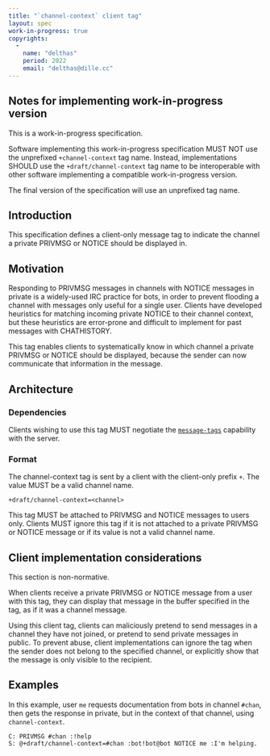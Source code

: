 ```yaml
---
title: "`channel-context` client tag"
layout: spec
work-in-progress: true
copyrights:
  -
    name: "delthas"
    period: 2022
    email: "delthas@dille.cc"
---
```


## Notes for implementing work-in-progress version

This is a work-in-progress specification.

Software implementing this work-in-progress specification MUST NOT use the
unprefixed `+channel-context` tag name. Instead, implementations SHOULD use the
`+draft/channel-context` tag name to be interoperable with other software
implementing a compatible work-in-progress version.

The final version of the specification will use an unprefixed tag name.

## Introduction

This specification defines a client-only message tag to indicate the channel a private PRIVMSG or NOTICE should be displayed in.

## Motivation

Responding to PRIVMSG messages in channels with NOTICE messages in private is a widely-used IRC practice for bots, in order to prevent flooding a channel with messages only useful for a single user. Clients have developed heuristics for matching incoming private NOTICE to their channel context, but these heuristics are error-prone and difficult to implement for past messages with CHATHISTORY.

This tag enables clients to systematically know in which channel a private PRIVMSG or NOTICE should be displayed, because the sender can now communicate that information in the message.

## Architecture

### Dependencies

Clients wishing to use this tag MUST negotiate the [`message-tags`](../extensions/message-tags.html) capability with the server.

### Format

The channel-context tag is sent by a client with the client-only prefix `+`. The value MUST be a valid channel name.

    +draft/channel-context=<channel>

This tag MUST be attached to PRIVMSG and NOTICE messages to users only. Clients MUST ignore this tag if it is not attached to a private PRIVMSG or NOTICE message or if its value is not a valid channel name.

## Client implementation considerations

This section is non-normative.

When clients receive a private PRIVMSG or NOTICE message from a user with this tag, they can display that message in the buffer specified in the tag, as if it was a channel message.

Using this client tag, clients can maliciously pretend to send messages in a channel they have not joined, or pretend to send private messages in public. To prevent abuse, client implementations can ignore the tag when the sender does not belong to the specified channel, or explicitly show that the message is only visible to the recipient.

## Examples

In this example, user `me` requests documentation from bots in channel `#chan`, then gets the response in private, but in the context of that channel, using `channel-context`.

    C: PRIVMSG #chan :!help
    S: @+draft/channel-context=#chan :bot!bot@bot NOTICE me :I'm helping.
